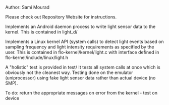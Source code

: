 Author: Sami Mourad

Please check out Repository Website for instructions.

Implements an Android daemon process to write light sensor data to the kernel.
This is contained in light_d/

Implements a Linux kernel API (system calls) to detect light events based on
sampling frequency and light intensity requirements as specified by the user.
This is contained in flo-kernel/kernel/light.c with interface defined in
flo-kernel/include/linux/light.h

A "holistic" test is provided in test/
It tests all system calls at once which is obviously not the cleanest way.
Testing done on the emulator (uniprocessor) using fake light sensor data rather than
actual device (no SMP).

To do: return the appropriate messages on error from the kernel - test on device
